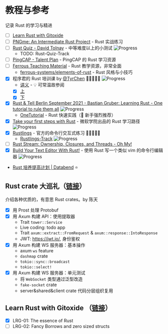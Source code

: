 # 教程与参考

记录 Rust 的学习与精进

- [ ] [Learn Rust with Gitoxide](https://www.youtube.com/playlist?list=PLMHbQxe1e9Mk5kOHrm9v20-umkE2ck_gE)
- [ ] [PNGme: An Intermediate Rust Project](https://picklenerd.github.io/pngme_book/) - Rust 实战练习
- [ ] [Rust Quiz - David Tolnay](https://github.com/dtolnay/rust-quiz) - 中等难度以上的小测试 ![Progress](https://img.shields.io/badge/Progress-5%25-brightgreen)
  - TODO: Rust-Quiz-Track
- [ ] [PingCAP - Talent Plan](https://github.com/pingcap/talent-plan) - PingCAP 的 Rust 学习资源
- [ ] [Ferrous Teaching Material](https://github.com/ferrous-systems/teaching-material) - Rust 教学资源，非常全面
  - [ferrous-systems/elements-of-rust](https://github.com/ferrous-systems/elements-of-rust) - Rust 风格与小技巧
- [x] 程序君的 Rust 培训课 by [@TyrChen](https://github.com/tyrchen) 🌟🌟🌟🌟🌟  ![Progress](https://img.shields.io/badge/Progress-100%25-brightgreen)
  - [讲义](https://tyrchen.github.io/rust-training/rust-training-all-in-one-cn.html) - 💡 可常温故参阅
  - [x] [上](https://www.bilibili.com/video/BV19b4y1o7Lt)
  - [x] [下](https://www.bilibili.com/video/BV1h64y197G3)
- [x] [Rust & Tell Berlin September 2021 - Bastian Gruber: Learning Rust - One tutorial to rule them all](https://www.youtube.com/watch?v=QoatPlzc0-Y) ![Progress](https://img.shields.io/badge/Progress-100%25-brightgreen)
  - [OneTutorial](https://git.sr.ht/~gruberb/onetutorial/) - Rust 快速实践（🌟 新手强烈推荐）
- [x] [Take your first steps with Rust](https://docs.microsoft.com/en-us/learn/paths/rust-first-steps/) - 微软学院出品的 Rust 学习路径 ![Progress](https://img.shields.io/badge/Progress-100%25-brightgreen)
- [x] [Rustlings](https://github.com/rust-lang/rustlings) - 官方的命令行交互式练习 🌟🌟🌟🌟🌟 
  - [Rustlings-Track](https://github.com/Binlogo/Rustlings-Track) ![Progress](https://img.shields.io/badge/Progress-100%25-brightgreen)
- [ ] [Rust Stream: Ownership, Closures, and Threads - Oh My!](https://www.youtube.com/watch?v=2mwwYbBRJSo)
- [x] [Build Your Text Editor With Rust!](https://medium.com/@otukof/build-your-text-editor-with-rust-678a463f968b) - 使用 Rust 写一个类似 vim 的命令行编辑器 ![Progress](https://img.shields.io/badge/Progress-100%25-brightgreen)
- [Rust 培养提高计划 | Databend](https://space.bilibili.com/275673537/channel/seriesdetail?sid=488491) ⭐️

## Rust crate 大巡礼（[链接](https://space.bilibili.com/39222989/channel/collectiondetail?sid=194011)）
介绍各种优质的，有意思 Rust crates。by 陈天
- [x] 用 Prost 处理 Protobuf
- [x] 用 Axum 构建 API：使用提取器
	- Trait `tower::Service`
	- Live coding: todo app
	- Trait `axum::extract::FromRequest` & `axum::response::IntoResponse`
	- JWT: https://jwt.io/, 身份鉴权
- [x] 用 Axum 构建 WS 服务器：基本操作
	- axum `ws` feature
	- `dashmap` crate
	- `tokio::sync::broadcast`
	- `tokio::select!`
- [x] 用 Axum 构建 WS 服务器：单元测试
	- 将 `WebSocket` 类型通过泛型改造
	- `fake-socket` crate
	- server&shared&client crate 代码分层组织复用

## Learn Rust with Gitoxide （[链接](https://www.youtube.com/playlist?list=PLMHbQxe1e9Mk5kOHrm9v20-umkE2ck_gE)）

- [x] LRG-01: The essence of Rust
- [ ] LRG-02: Fancy Borrows and zero sized structs